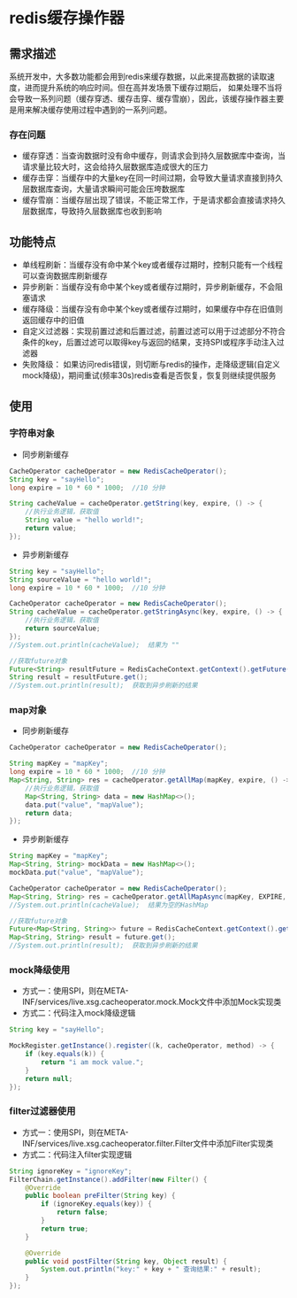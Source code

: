 # redis缓存操作器

## 需求描述

系统开发中，大多数功能都会用到redis来缓存数据，以此来提高数据的读取速度，进而提升系统的响应时间。但在高并发场景下缓存过期后，
如果处理不当将会导致一系列问题（缓存穿透、缓存击穿、缓存雪崩），因此，该缓存操作器主要是用来解决缓存使用过程中遇到的一系列问题。

### 存在问题
- 缓存穿透：当查询数据时没有命中缓存，则请求会到持久层数据库中查询，当请求量比较大时，这会给持久层数据库造成很大的压力
- 缓存击穿：当缓存中的大量key在同一时间过期，会导致大量请求直接到持久层数据库查询，大量请求瞬间可能会压垮数据库
- 缓存雪崩：当缓存层出现了错误，不能正常工作，于是请求都会直接请求持久层数据库，导致持久层数据库也收到影响

## 功能特点
- 单线程刷新：当缓存没有命中某个key或者缓存过期时，控制只能有一个线程可以查询数据库刷新缓存
- 异步刷新：当缓存没有命中某个key或者缓存过期时，异步刷新缓存，不会阻塞请求
- 缓存降级：当缓存没有命中某个key或者缓存过期时，如果缓存中存在旧值则返回缓存中的旧值
- 自定义过滤器：实现前置过滤和后置过滤，前置过滤可以用于过滤部分不符合条件的key，后置过滤可以取得key与返回的结果，支持SPI或程序手动注入过滤器
- 失败降级： 如果访问redis错误，则切断与redis的操作，走降级逻辑(自定义mock降级)，期间重试(频率30s)redis查看是否恢复，恢复则继续提供服务

## 使用
### 字符串对象
* 同步刷新缓存
```java
CacheOperator cacheOperator = new RedisCacheOperator();
String key = "sayHello";
long expire = 10 * 60 * 1000;  //10 分钟

String cacheValue = cacheOperator.getString(key, expire, () -> {
    //执行业务逻辑，获取值
    String value = "hello world!";
    return value;
});
```
* 异步刷新缓存
```java
String key = "sayHello";
String sourceValue = "hello world!";
long expire = 10 * 60 * 1000;  //10 分钟

CacheOperator cacheOperator = new RedisCacheOperator();
String cacheValue = cacheOperator.getStringAsync(key, expire, () -> {
    //执行业务逻辑，获取值
    return sourceValue;
});
//System.out.println(cacheValue);  结果为 ""

//获取future对象
Future<String> resultFuture = RedisCacheContext.getContext().getFuture();
String result = resultFuture.get();
//System.out.println(result);  获取到异步刷新的结果
```
### map对象
* 同步刷新缓存
```java
CacheOperator cacheOperator = new RedisCacheOperator();

String mapKey = "mapKey";
long expire = 10 * 60 * 1000;  //10 分钟
Map<String, String> res = cacheOperator.getAllMap(mapKey, expire, () -> {
    //执行业务逻辑，获取值
    Map<String, String> data = new HashMap<>();
    data.put("value", "mapValue");
    return data;
});
```
* 异步刷新缓存
```java
String mapKey = "mapKey";
Map<String, String> mockData = new HashMap<>();
mockData.put("value", "mapValue");

CacheOperator cacheOperator = new RedisCacheOperator();
Map<String, String> res = cacheOperator.getAllMapAsync(mapKey, EXPIRE, () -> mockData);
//System.out.println(cacheValue);  结果为空的HashMap

//获取future对象
Future<Map<String, String>> future = RedisCacheContext.getContext().getFuture();
Map<String, String> result = future.get();
//System.out.println(result);  获取到异步刷新的结果
```
### mock降级使用
* 方式一：使用SPI，则在META-INF/services/live.xsg.cacheoperator.mock.Mock文件中添加Mock实现类
* 方式二：代码注入mock降级逻辑
```java
String key = "sayHello";

MockRegister.getInstance().register((k, cacheOperator, method) -> {
    if (key.equals(k)) {
        return "i am mock value.";
    }
    return null;
});
```

### filter过滤器使用
* 方式一：使用SPI，则在META-INF/services/live.xsg.cacheoperator.filter.Filter文件中添加Filter实现类
* 方式二：代码注入filter实现逻辑
```java
String ignoreKey = "ignoreKey";
FilterChain.getInstance().addFilter(new Filter() {
    @Override
    public boolean preFilter(String key) {
        if (ignoreKey.equals(key)) {
            return false;
        }
        return true;
    }

    @Override
    public void postFilter(String key, Object result) {
        System.out.println("key:" + key + " 查询结果:" + result);
    }
});
```
